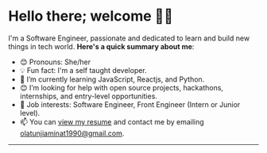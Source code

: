 # Hello there; welcome 👋🏾


I'm a Software Engineer, passionate and dedicated to learn and build new things in tech world.
**Here's a quick summary about me**:

- 😊 Pronouns: She/her
- 💡 Fun fact: I'm  a self taught developer.
- 🌱 I’m currently learning JavaScript, Reactjs, and Python.
- 😊 I’m looking for help with open source projects, hackathons, internships, and entry-level opportunities.
- 💼 Job interests: Software Engineer, Front Engineer (Intern or Junior level).
- 📫 You can [view my resume](#) and contact me by emailing olatunjiaminat1990@gmail.com.

---


